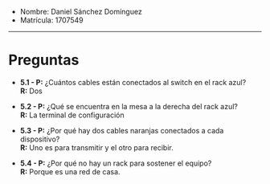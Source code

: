 - Nombre: Daniel Sánchez Domínguez
- Matrícula: 1707549

---

# Preguntas
* **5.1 - P:** ¿Cuántos cables están conectados al switch en el rack azul? \
  **R:** Dos

* **5.2 - P:** ¿Qué se encuentra en la mesa a la derecha del rack azul? \
  **R:** La terminal de configuración

* **5.3 - P:** ¿Por qué hay dos cables naranjas conectados a cada dispositivo? \
  **R:** Uno es para transmitir y el otro para recibir. 

* **5.4 - P:** ¿Por qué no hay un rack para sostener el equipo? \
  **R:** Porque es una red de casa.